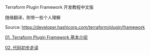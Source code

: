 Terraform Plugin Framework 开发教程中文版

随缘翻译，附带一些个人理解

Source: https://developer.hashicorp.com/terraform/plugin/framework

[01. Terraform Plugin Framework 基本介绍](Core/01_Terraform_Plugin_Framework.md)

[02. 代码初步走读](Core/02_Provider_Code_Walkthrough.md)